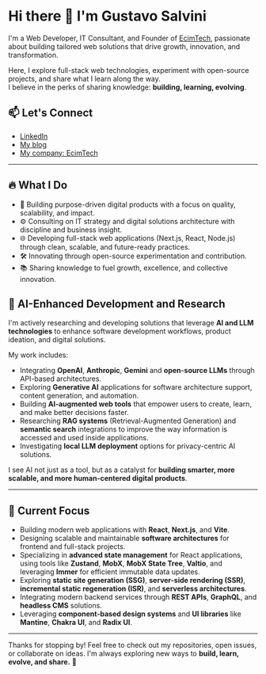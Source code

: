 # Hi there 👋 I'm Gustavo Salvini

I'm a Web Developer, IT Consultant, and Founder of [EcimTech](https://ecimtech.com), passionate about building tailored web solutions that drive growth, innovation, and transformation.

Here, I explore full-stack web technologies, experiment with open-source projects, and share what I learn along the way.  
I believe in the perks of sharing knowledge: **building, learning, evolving**.

## 📫 Let's Connect
- [LinkedIn](https://www.linkedin.com/in/gustavosalvini/)
- [My blog](https://gustavosalvini.com.ar)
- [My company: EcimTech](https://ecimtech.com)

---

## 🔥 What I Do
- 🚀 Building purpose-driven digital products with a focus on quality, scalability, and impact.
- ⚙️ Consulting on IT strategy and digital solutions architecture with discipline and business insight.
- 🌐 Developing full-stack web applications (Next.js, React, Node.js) through clean, scalable, and future-ready practices.
- 🛠️ Innovating through open-source experimentation and contribution.
- 📚 Sharing knowledge to fuel growth, excellence, and collective innovation.

## 🤖 AI-Enhanced Development and Research

I'm actively researching and developing solutions that leverage **AI and LLM technologies** to enhance software development workflows, product ideation, and digital solutions.

My work includes:
- Integrating **OpenAI**, **Anthropic**, **Gemini** and **open-source LLMs** through API-based architectures.
- Exploring **Generative AI** applications for software architecture support, content generation, and automation.
- Building **AI-augmented web tools** that empower users to create, learn, and make better decisions faster.
- Researching **RAG systems** (Retrieval-Augmented Generation) and **semantic search** integrations to improve the way information is accessed and used inside applications.
- Investigating **local LLM deployment** options for privacy-centric AI solutions.

I see AI not just as a tool, but as a catalyst for **building smarter, more scalable, and more human-centered digital products**.

---

## 🧩 Current Focus
- Building modern web applications with **React**, **Next.js**, and **Vite**.
- Designing scalable and maintainable **software architectures** for frontend and full-stack projects.
- Specializing in **advanced state management** for React applications, using tools like **Zustand**, **MobX**, **MobX State Tree**, **Valtio**, and leveraging **Immer** for efficient immutable data updates.
- Exploring **static site generation (SSG)**, **server-side rendering (SSR)**, **incremental static regeneration (ISR)**, and **serverless architectures**.
- Integrating modern backend services through **REST APIs**, **GraphQL**, and **headless CMS** solutions.
- Leveraging **component-based design systems** and **UI libraries** like **Mantine**, **Chakra UI**, and **Radix UI**.

---

Thanks for stopping by! Feel free to check out my repositories, open issues, or collaborate on ideas. I'm always exploring new ways to **build, learn, evolve, and share.** 🚀
